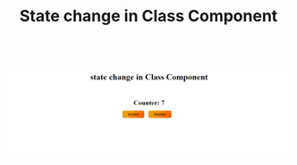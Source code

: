 <br />
<h1 align="center"> State change in Class Component </h1>
<br />
<br />
<br />

![state-change-in-class-component](./src/assets/state-change-in-class-component.png)

<br />
